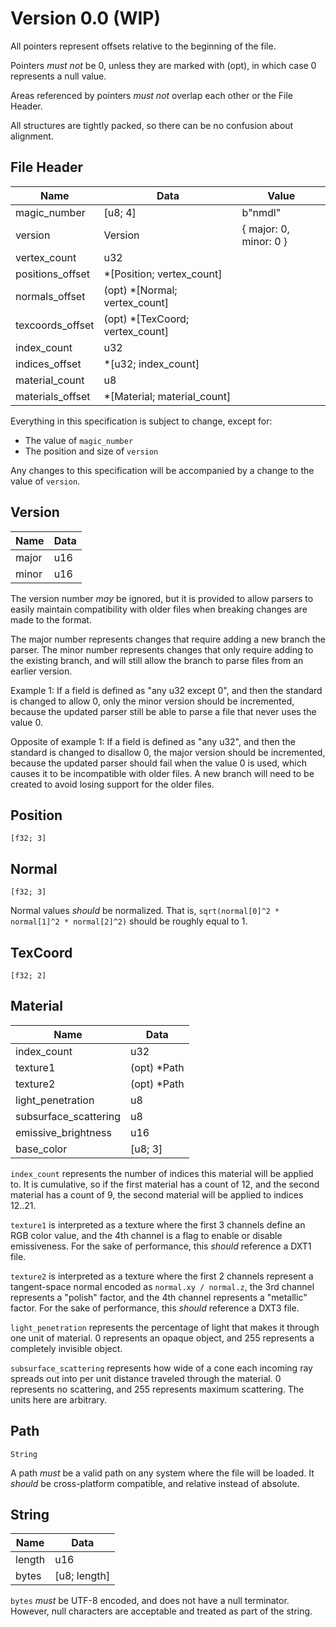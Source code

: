 # Version 0.0 (WIP)

All pointers represent offsets relative to the beginning of the file.

Pointers *must not* be 0, unless they are marked with (opt), in which case 0 represents a null value.

Areas referenced by pointers *must not* overlap each other or the File Header.

All structures are tightly packed, so there can be no confusion about alignment.

## File Header

| Name | Data | Value |
| - | - | - |
| magic_number | [u8; 4] | b"nmdl" |
| version | Version | { major: 0, minor: 0 } |
| vertex_count | u32 |
| positions_offset | *[Position; vertex_count] |
| normals_offset | (opt) *[Normal; vertex_count] |
| texcoords_offset | (opt) *[TexCoord; vertex_count] |
| index_count | u32 |
| indices_offset | *[u32; index_count] |
| material_count | u8 |
| materials_offset | *[Material; material_count] |

Everything in this specification is subject to change, except for:
* The value of `magic_number`
* The position and size of `version`

Any changes to this specification will be accompanied by a change to the value of `version`.

## Version
| Name | Data |
| - | - |
| major | u16 |
| minor | u16 |

The version number *may* be ignored, but it is provided to allow parsers to easily maintain compatibility with older files when breaking changes are made to the format.

The major number represents changes that require adding a new branch the parser. The minor number represents changes that only require adding to the existing branch, and will still allow the branch to parse files from an earlier version.

Example 1: If a field is defined as "any u32 except 0", and then the standard is changed to allow 0, only the minor version should be incremented, because the updated parser still be able to parse a file that never uses the value 0.

Opposite of example 1: If a field is defined as "any u32", and then the standard is changed to disallow 0, the major version should be incremented, because the updated parser should fail when the value 0 is used, which causes it to be incompatible with older files. A new branch will need to be created to avoid losing support for the older files.

## Position
`[f32; 3]`

## Normal
`[f32; 3]`

Normal values *should* be normalized. That is, `sqrt(normal[0]^2 * normal[1]^2 * normal[2]^2)` should be roughly equal to 1.

## TexCoord
`[f32; 2]`

## Material
| Name | Data |
| - | - |
| index_count | u32 |
| texture1 | (opt) *Path |
| texture2 | (opt) *Path |
| light_penetration | u8 |
| subsurface_scattering | u8 |
| emissive_brightness | u16 |
| base_color | [u8; 3] |

`index_count` represents the number of indices this material will be applied to. It is cumulative, so if the first material has a count of 12, and the second material has a count of 9, the second material will be applied to indices 12..21.

`texture1` is interpreted as a texture where the first 3 channels define an RGB color value, and the 4th channel is a flag to enable or disable emissiveness. For the sake of performance, this *should* reference a DXT1 file.

`texture2` is interpreted as a texture where the first 2 channels represent a tangent-space normal encoded as `normal.xy / normal.z`, the 3rd channel represents a "polish" factor, and the 4th channel represents a "metallic" factor. For the sake of performance, this *should* reference a DXT3 file.

`light_penetration` represents the percentage of light that makes it through one unit of material. 0 represents an opaque object, and 255 represents a completely invisible object.

`subsurface_scattering` represents how wide of a cone each incoming ray spreads out into per unit distance traveled through the material. 0 represents no scattering, and 255 represents maximum scattering. The units here are arbitrary.

## Path
`String`

A path *must* be a valid path on any system where the file will be loaded. It *should* be cross-platform compatible, and relative instead of absolute.

## String
| Name | Data |
| - | - |
| length | u16 |
| bytes | [u8; length] |

`bytes` *must* be UTF-8 encoded, and does not have a null terminator. However, null characters are acceptable and treated as part of the string.
